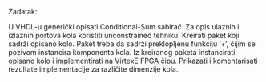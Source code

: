 Zadatak:

U VHDL-u generički opisati Conditional-Sum sabirač. Za opis ulaznih i izlaznih portova kola koristiti unconstrained tehniku. Kreirati paket koji sadrži opisano kolo. Paket treba da sadrži preklopljenu funkciju ’+’, čijim se pozivom instancira komponenta kola. Iz kreiranog paketa instancirati opisano kolo i implementirati na VirtexE FPGA čipu. Prikazati i komentarisati rezultate implementacije za različite dimenzije kola.